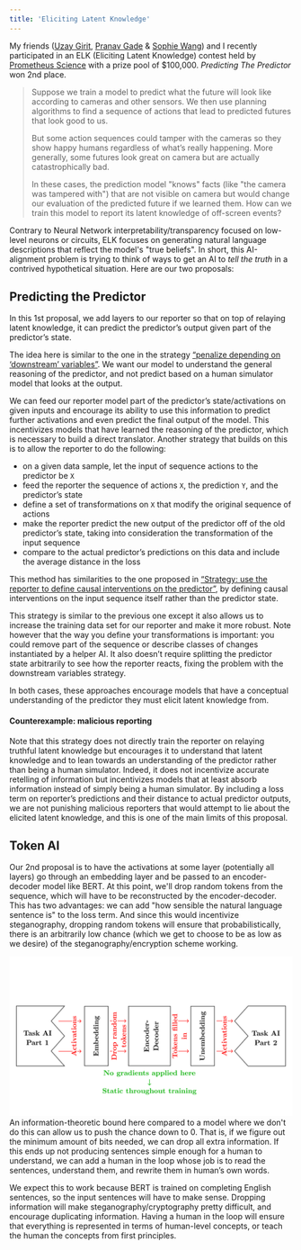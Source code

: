 ```yaml
---
title: 'Eliciting Latent Knowledge'
---
```



My friends ([Uzay Girit](https://www.uzpg.me/), [Pranav Gade](https://pranavg.me/) & [Sophie Wang](https://fishlalune.github.io)) and I recently participated in an ELK (Eliciting Latent Knowledge) contest held by [Prometheus Science](https://prometheus.science/) with a prize pool of $100,000. *Predicting The Predictor* won 2nd place. 

> Suppose we train a model to predict what the future will look like according to cameras and other sensors. We then use planning algorithms to find a sequence of actions that lead to predicted futures that look good to us.
> 
> But some action sequences could tamper with the cameras so they show happy humans regardless of what’s really happening. More generally, some futures look great on camera but are actually catastrophically bad.
> 
>In these cases, the prediction model "knows" facts (like "the camera was tampered with") that are not visible on camera but would change our evaluation of the predicted future if we learned them. How can we train this model to report its latent knowledge of off-screen events?

Contrary to Neural Network interpretability/transparency focused on low-level neurons or circuits, ELK focuses on generating natural language descriptions that reflect the model's "true beliefs". In short, this AI-alignment problem is trying to think of ways to get an AI to *tell the truth* in a contrived hypothetical situation. Here are our two proposals:

<!--more-->

## Predicting the Predictor

In this 1st proposal, we add layers to our reporter so that on top of relaying latent knowledge, it can predict the predictor’s output given part of the predictor’s state.

The idea here is similar to the one in the strategy [“penalize depending on ‘downstream’ variables”](https://www.lesswrong.com/posts/rxoBY9CMkqDsHt25t/eliciting-latent-knowledge-elk-distillation-summary#Strategy_3___penalize_depending_on__downstream__variables). We want our model to understand the general reasoning of the predictor, and not predict based on a human simulator model that looks at the output.

We can feed our reporter model part of the predictor’s state/activations on given inputs and encourage its ability to use this information to predict further activations and even predict the final output of the model. This incentivizes models that have learned the reasoning of the predictor, which is necessary to build a direct translator.
Another strategy that builds on this is to allow the reporter to do the following:

* on a given data sample, let the input of sequence actions to the predictor be `X`
* feed the reporter the sequence of actions `X`, the prediction `Y`, and the predictor’s state
* define a set of transformations on `X` that modify the original sequence of actions
* make the reporter predict the new output of the predictor off of the old predictor’s state, taking into consideration the transformation of the input sequence
* compare to the actual predictor’s predictions on this data and include the average distance in the loss

This method has similarities to the one proposed in [“Strategy: use the reporter to define causal interventions on the predictor”](https://www.alignmentforum.org/posts/rxoBY9CMkqDsHt25t/eliciting-latent-knowledge-elk-distillation-summary#Strategy___use_the_reporter_to_define_causal_interventions_on_the_predictor), by defining causal interventions on the input sequence itself rather than the predictor state.

This strategy is similar to the previous one except it also allows us to increase the training data set for our reporter and make it more robust. Note however that the way you define your transformations is important: you could remove part of the sequence or describe classes of changes instantiated by a helper AI. It also doesn’t require splitting the predictor state arbitrarily to see how the reporter reacts, fixing the problem with the downstream variables strategy.

In both cases, these approaches encourage models that have a conceptual understanding of the predictor they must elicit latent knowledge from.

#### Counterexample: malicious reporting
Note that this strategy does not directly train the reporter on relaying truthful latent knowledge but encourages it to understand that latent knowledge and to lean towards an understanding of the predictor rather than being a human simulator. Indeed, it does not incentivize accurate retelling of information but incentivizes models that at least absorb information instead of simply being a human simulator. By including a loss term on reporter’s predictions and their distance to actual predictor outputs, we are not punishing malicious reporters that would attempt to lie about the elicited latent knowledge, and this is one of the main limits of this proposal.

## Token AI

Our 2nd proposal is to have the activations at some layer (potentially all layers) go through an embedding layer and be passed to an encoder-decoder model like BERT. At this point, we'll drop random tokens from the sequence, which will have to be reconstructed by the encoder-decoder. This has two advantages: we can add "how sensible the natural language sentence is" to the loss term. And since this would incentivize steganography, dropping random tokens will ensure that probabilistically, there is an arbitrarily low chance (which we get to choose to be as low as we desire) of the steganography/encryption scheme working. 

![Token](/token.png)
An information-theoretic bound here compared to a model where we don't do this can allow us to push the chance down to 0. That is, if we figure out the minimum amount of bits needed, we can drop all extra information. If this ends up not producing sentences simple enough for a human to understand, we can add a human in the loop whose job is to read the sentences, understand them, and rewrite them in human’s own words.

We expect this to work because BERT is trained on completing English sentences, so the input sentences will have to make sense. Dropping information will make steganography/cryptography pretty difficult, and encourage duplicating information. Having a human in the loop will ensure that everything is represented in terms of human-level concepts, or teach the human the concepts from first principles.
